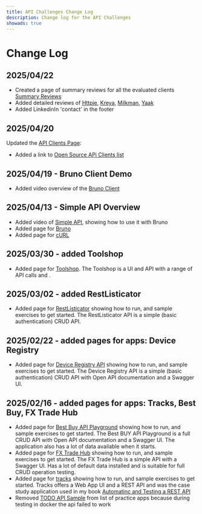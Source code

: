 ```yaml
---
title: API Challenges Change Log
description: Change log for the API Challenges
showads: true
---
```


# Change Log

## 2025/04/22

- Created a page of summary reviews for all the evaluated clients [Summary Reviews](/tools/clients/summary-reviews)
- Added detailed reviews of [Httpie](/tools/clients/httpie), [Kreya](/tools/clients/kreya), [Milkman](/tools/clients/milkman), [Yaak](/tools/clients/yaak)
- Added LinkedinIn 'contact' in the footer

## 2025/04/20

Updated the [API Clients Page](/tools/clients):

- Added a link to [Open Source APi Clients list](https://github.com/stepci/awesome-api-clients)

## 2025/04/19 - Bruno Client Demo

- Added video overview of the [Bruno Client](/tools/clients/bruno)

## 2025/04/13 - Simple API Overview

- Added video of [Simple API](/practice-modes/simpleapi), showing how to use it with Bruno
- Added page for [Bruno](/tools/clients/bruno)
- Added page for [cURL](/tools/clients/curl)

## 2025/03/30 - added Toolshop

- Added page for [Toolshop](/practice-sites/apps/toolshop). The Toolshop is a UI and API with a range of API calls and .


## 2025/03/02 - added RestListicator

- Added page for [RestListicator](/practice-sites/apps/restlisticator) showing how to run, and sample exercises to get started. The RestListicator API is a simple (basic authentication) CRUD API.


## 2025/02/22 - added pages for apps: Device Registry

- Added page for [Device Registry API](/practice-sites/apps/deviceregistry) showing how to run, and sample exercises to get started. The Device Registry API is a simple (basic authentication) CRUD API with Open API documentation and a Swagger UI.


## 2025/02/16 - added pages for apps: Tracks, Best Buy, FX Trade Hub

- Added page for [Best Buy API Playground](/practice-sites/apps/bestbuy) showing how to run, and sample exercises to get started. The Best BUY API Playground is a full CRUD API with Open API documentation and a Swagger UI. The application also has a lot of data available when it starts.
- Added page for [FX Trade Hub](/practice-sites/apps/fxtradehub) showing how to run, and sample exercises to get started. The FX Trade Hub is a simple API with a Swagger UI. Has a lot of default data installed and is suitable for full CRUD operation testing. 
- Added page for [tracks](/practice-sites/apps/tracks) showing how to run, and sample exercises to get started. Tracks offers a Web App UI and a REST API and was the case study application used in my book [Automatinc and Testing a REST API](https://www.eviltester.com/page/books/automating-testing-api-casestudy/)
- Removed [TODO API Sample](https://github.com/g33klady/TodoApiSample) from list of practice apps because during testing in docker the api failed to work